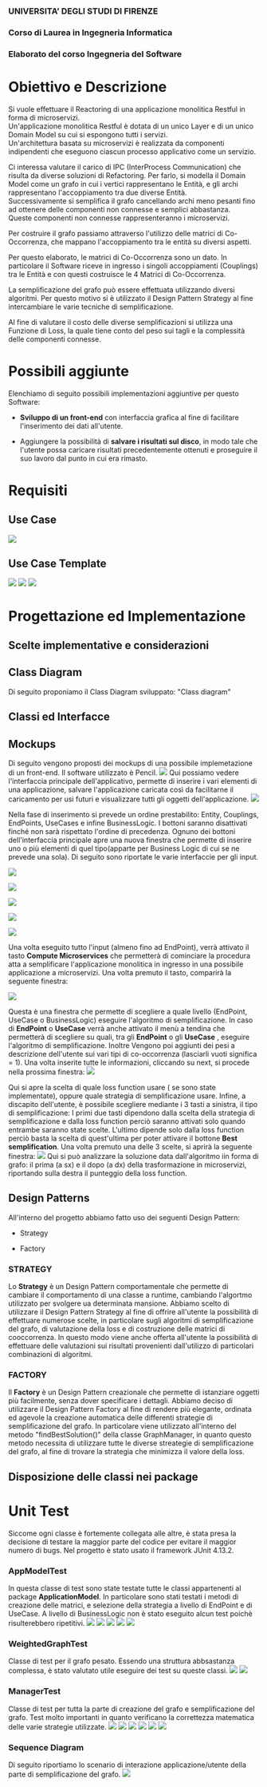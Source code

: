 ### **UNIVERSITA’ DEGLI STUDI DI FIRENZE**
### Corso di Laurea in Ingegneria Informatica
### Elaborato del corso Ingegneria del Software

# **Obiettivo e Descrizione**

Si vuole effettuare il Reactoring di una applicazione monolitica Restful in forma di microservizi.\
Un'applicazione monolitica Restful è dotata di un unico Layer e di un unico Domain Model su cui si espongono tutti i servizi.\
Un'architettura basata su microservizi è realizzata da componenti indipendenti che eseguono ciascun processo applicativo come un servizio.

Ci interessa valutare il carico di IPC (InterProcess Communication) che risulta da diverse soluzioni di Refactoring.
Per farlo, si modella il Domain Model come un grafo in cui i vertici rappresentano le Entità, e gli archi rappresentano l'accoppiamento tra due diverse Entità.\
Successivamente si semplifica il grafo cancellando archi meno pesanti fino ad ottenere delle componenti non connesse e semplici abbastanza.\
Queste componenti non connesse rappresenteranno i microservizi.

Per costruire il grafo passiamo attraverso l'utilizzo delle matrici di Co-Occorrenza, che mappano l'accoppiamento tra le entità su diversi aspetti.

Per questo elaborato, le matrici di Co-Occorrenza sono un dato. In particolare il Software riceve in ingresso i singoli accoppiamenti (Couplings) tra le Entità e con questi costruisce le 4 Matrici di Co-Occorrenza.

La semplificazione del grafo può essere effettuata utilizzando diversi algoritmi. Per questo motivo si è utilizzato il Design Pattern Strategy al fine intercambiare le varie tecniche di semplificazione.

Al fine di valutare il costo delle diverse semplificazioni si utilizza una Funzione di Loss, la quale tiene conto del peso sui tagli e la complessità delle componenti connesse.

# **Possibili aggiunte**

Elenchiamo di seguito possibili implementazioni aggiuntive per questo Software:

- **Sviluppo di un front-end** con interfaccia grafica al fine di facilitare l'inserimento dei dati all'utente.

- Aggiungere la possibilità di **salvare i risultati sul disco**, in modo tale che l'utente possa caricare risultati precedentemente ottenuti e proseguire il suo lavoro dal punto in cui era rimasto.

# **Requisiti**

## Use Case
![](doc/diagram_imgs/useCaseDiagram.png)
## Use Case Template
![](doc/diagram_imgs/UseCaseTemplate-1.jpg)
![](doc/diagram_imgs/UseCaseTemplate-2.jpg)
![](doc/diagram_imgs/UseCaseTemplate-3.jpg)
# **Progettazione ed Implementazione**

## Scelte implementative e considerazioni

## Class Diagram
Di seguito proponiamo il Class Diagram sviluppato:
"Class diagram"


## Classi ed Interfacce

## Mockups
Di seguito vengono proposti dei mockups di una possibile implemetazione di un front-end. Il software utilizzato è Pencil. 
![](doc/mockups_imgs/mainFrame.png)
Qui possiamo vedere l'interfaccia principale dell'applicativo, permette di inserire i vari elementi di una applicazione, salvare l'applicazione caricata così da facilitarne il caricamento per usi futuri e visualizzare tutti gli oggetti dell'applicazione. 
![](doc/mockups_imgs/visualize.png)

Nella fase di inserimento si prevede un ordine prestabilito: Entity, Couplings, EndPoints, UseCases e infine BusinessLogic. I bottoni saranno disattivati finché non sarà rispettato l'ordine di precedenza. Ognuno dei bottoni dell'interfaccia principale apre una nuova finestra che permette di inserire uno o più elementi di quel tipo(apparte per Business Logic di cui se ne prevede una sola). Di seguito sono riportate le varie interfaccie per gli input.

![](doc/mockups_imgs/InputEntity.png)

![](doc/mockups_imgs/inputCoupling.png)

![](doc/mockups_imgs/InputEndPoint.png)

![](doc/mockups_imgs/inputUseCase.png)

![](doc/mockups_imgs/InputBusinessLogic.png)

Una volta eseguito tutto l'input (almeno fino ad EndPoint), verrà attivato il tasto **Compute Microservices** che permetterà di cominciare la procedura atta a semplificare l'applicazione monolitica in ingresso in una possibile applicazione a microservizi. Una volta premuto il tasto, comparirà la seguente finestra:

![](doc/mockups_imgs/selectLevel.png)

Questa è una finestra che permette di scegliere a quale livello (EndPoint, UseCase o BusinessLogic) eseguire l'algoritmo di semplificazione. In caso di **EndPoint** o **UseCase** verrà anche attivato il menù a tendina che permetterà di scegliere su quali, tra gli **EndPoint** o gli **UseCase** , eseguire l'algoritmo di semplificazione. Inoltre Vengono poi aggiunti dei pesi a descrizione dell'utente sui vari tipi di co-occorrenza (lasciarli vuoti significa = 1). 
Una volta inserite tutte le informazioni, cliccando su next, si procede nella prossima finestra:
![](doc/mockups_imgs/computeMicroservices.png)

Qui si apre la scelta di quale loss function usare ( se sono state implementate), oppure quale strategia di semplificazione usare. Infine, a discapito dell'utente, è possibile scegliere mediante i 3 tasti a sinistra, il tipo di semplificazione: I primi due tasti dipendono dalla scelta della strategia di semplificazione e dalla loss function perciò saranno attivati solo quando entrambe saranno state scelte. L'ultimo dipende solo dalla loss function perciò basta la scelta di quest'ultima per poter attivare il bottone **Best semplification**. 
Una volta premuto una delle 3 scelte, si aprirà la seguente finestra:
![](doc/mockups_imgs/microservices.png)
Qui si può analizzare la soluzione data dall'algoritmo iin forma di grafo: il prima (a sx) e il dopo (a dx) della trasformazione in microservizi, riportando sulla destra il punteggio della loss function. 



## Design Patterns

All'interno del progetto abbiamo fatto uso dei seguenti Design Pattern:

- Strategy

- Factory

### STRATEGY

Lo **Strategy** è un Design Pattern comportamentale che permette di cambiare il comportamento di una classe a runtime, cambiando l'algortmo utilizzato per svolgere ua determinata mansione.
Abbiamo scelto di utilizzare il Design Pattern Strategy al fine di offrire all'utente la possibilità di effettuare numerose scelte, in particolare sugli algoritmi di semplificazione del grafo, di valutazione della loss e di costruzione delle matrici di cooccorrenza.
In questo modo viene anche offerta all'utente la possibilità di effettuare delle valutazioni sui risultati provenienti dall'utilizzo di particolari combinazioni di algoritmi.


### FACTORY

Il **Factory** è un Design Pattern creazionale che permette di istanziare oggetti più facilmente, senza dover specificare i dettagli.
Abbiamo deciso di utilizzare il Design Pattern Factory al fine di rendere più elegante, ordinata ed agevole la creazione automatica delle differenti strategie di semplificazione del grafo. In particolare viene utilizzato all'interno del metodo "findBestSolution()" della classe GraphManager, in quanto questo metodo necessita di utilizzare tutte le diverse streategie di semplificazione del grafo, al fine di trovare la strategia che minimizza il valore della loss.


## Disposizione delle classi nei package


# **Unit Test**
Siccome ogni classe è fortemente collegata alle altre, è stata presa la decisione di testare la maggior parte del codice per evitare il maggior numero di bugs. Nel progetto è stato usato il framework JUnit 4.13.2.
### **AppModelTest**
In questa classe di test sono state testate tutte le classi appartenenti al package **ApplicationModel**. In particolare sono stati testati i metodi di creazione delle matrici, e selezione della strategia a livello di EndPoint e di UseCase. A livello di BusinessLogic non è stato eseguito alcun test poichè risulterebbero ripetitivi.
![](doc/test_img/appmodelTest_1.png)
![](doc/test_img/appmodelTest_2.png)
![](doc/test_img/appmodelTest_3.png)
![](doc/test_img/appmodelTest_4.png)
![](doc/test_img/appmodelTest_5.png)

### **WeightedGraphTest**
Classe di test per il grafo pesato. Essendo una struttura abbsastanza complessa, è stato valutato utile eseguire dei test su queste classi.
![](doc/test_img/weightedGraphTest_1.png)
![](doc/test_img/weightedGraphTest_2.png)

### **ManagerTest**
Classe di test per tutta la parte di creazione del grafo e semplificazione del grafo. Test molto importanti in quanto verificano la correttezza matematica delle varie strategie utilizzate.
![](doc/test_img/managerTest_1.png)
![](doc/test_img/managerTest_2.png)
![](doc/test_img/managerTest_3.png)
![](doc/test_img/managerTest_4.png)
![](doc/test_img/managerTest_5.png)
![](doc/test_img/managerTest_6.png)
### **Sequence Diagram**
Di seguito riportiamo lo scenario di interazione applicazione/utente della parte di semplificazione del grafo.
![](doc/diagram_imgs/sequenceDiagram.png)